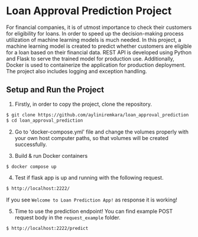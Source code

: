 # Loan Approval Prediction Project
For financial companies, it is of utmost importance to check their customers for eligibility for loans. In order to speed up the decision-making process utilization of machine learning models is much needed.
In this project, a machine learning model is created to predict whether customers are eligible for a loan based on their financial data. REST API is developed using Python and Flask to serve the trained model for production use. Additionally, Docker is used to containerize the application for production deployment. The project also includes logging and exception handling. 


## Setup and Run the Project

1) Firstly, in order to copy the project, clone the repository.

```bash
$ git clone https://github.com/ayliniremkara/loan_approval_prediction
$ cd loan_approval_prediction
```

2) Go to 'docker-compose.yml' file and change the volumes properly with your own host computer paths, so that volumes will be created successfully.


3) Build & run Docker containers
```bash
$ docker compose up
```

4) Test if flask app is up and running with the following request.
```bash
$ http://localhost:2222/
```
If you see `Welcome to Loan Prediction App!` as response it is working!

5) Time to use the prediction endpoint! You can find example POST request body in the `request_example` folder.
```bash
$ http://localhost:2222/predict
```







